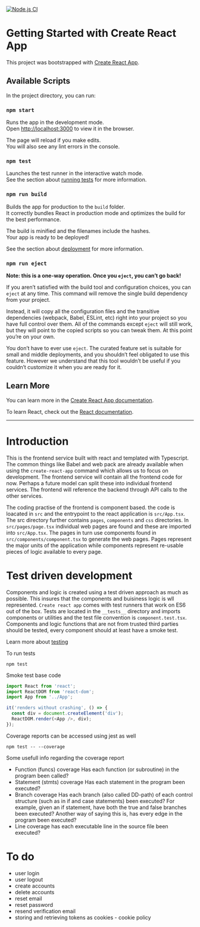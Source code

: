 <!-- badges: start -->
[![Node.js CI](https://github.com/JamesGallant/django_react/actions/workflows/service_frontend_tests.yml/badge.svg)](https://github.com/JamesGallant/django_react/actions/workflows/service_frontend_tests.yml)
<!-- badges: stop -->
# Getting Started with Create React App

This project was bootstrapped with [Create React App](https://github.com/facebook/create-react-app).

## Available Scripts

In the project directory, you can run:

### `npm start`

Runs the app in the development mode.\
Open [http://localhost:3000](http://localhost:3000) to view it in the browser.

The page will reload if you make edits.\
You will also see any lint errors in the console.

### `npm test`

Launches the test runner in the interactive watch mode.\
See the section about [running tests](https://facebook.github.io/create-react-app/docs/running-tests) for more information.

### `npm run build`

Builds the app for production to the `build` folder.\
It correctly bundles React in production mode and optimizes the build for the best performance.

The build is minified and the filenames include the hashes.\
Your app is ready to be deployed!

See the section about [deployment](https://facebook.github.io/create-react-app/docs/deployment) for more information.

### `npm run eject`

**Note: this is a one-way operation. Once you `eject`, you can’t go back!**

If you aren’t satisfied with the build tool and configuration choices, you can `eject` at any time. This command will remove the single build dependency from your project.

Instead, it will copy all the configuration files and the transitive dependencies (webpack, Babel, ESLint, etc) right into your project so you have full control over them. All of the commands except `eject` will still work, but they will point to the copied scripts so you can tweak them. At this point you’re on your own.

You don’t have to ever use `eject`. The curated feature set is suitable for small and middle deployments, and you shouldn’t feel obligated to use this feature. However we understand that this tool wouldn’t be useful if you couldn’t customize it when you are ready for it.

## Learn More

You can learn more in the [Create React App documentation](https://facebook.github.io/create-react-app/docs/getting-started).

To learn React, check out the [React documentation](https://reactjs.org/).

---------------------------------------------------------------------------------------
# Introduction

This is the frontend service built with react and templated with Typescript. The common things like Babel and web pack are
already available when using the `create-react-app` command which allows us to focus on development. The frontend service
will contain all the frontend code for now. Perhaps a future model can split these into individual frontend services. The
frontend will reference the backend through API calls to the other services.

The coding practise of the frontend is component based. the code is loacated in `src` and the entrypoint to the react application
is `src/App.tsx`. The src directory further contains `pages`, `components` and `css` directories. In `src/pages/page.tsx` individual 
web pages are found and these are imported into `src/App.tsx`. The pages in turn use components found in `src/components/component.tsx`
to generate the web pages. Pages represent the major units of the application while components represent re-usable pieces of logic
available to every page. 

# Test driven development

Components and logic is created using a test driven approach as much as possible. This insures that the components and buisiness
logic is wll represented. `Create react app` comes with test runners that work on ES6 out of the box. Tests are located in the
`__tests__` directory and imports components or utilities and the test file convention is `component.test.tsx`. Components and
logic functions that are not from trusted third parties should be tested, every component should at least have a smoke test. 

Learn more about [testing](https://facebook.github.io/create-react-app/docs/running-tests)

To run tests
```nodemon
npm test
```

Smoke test base code
```js
import React from 'react';
import ReactDOM from 'react-dom';
import App from '../App';

it('renders without crashing', () => {
  const div = document.createElement('div');
  ReactDOM.render(<App />, div);
});

```
Coverage reports can be accessed using jest as well

```nodemon
npm test -- --coverage
```
Some usefull info regarding the coverage report
 - Function (funcs) coverage Has each function (or subroutine) in the program been called?
 - Statement (stmts) coverage Has each statement in the program been executed?
 - Branch coverage Has each branch (also called DD-path) of each control structure (such as in if and case statements) been executed? For example, given an if statement, have both the true and false branches been executed? Another way of saying this is, has every edge in the program been executed?
 - Line coverage has each executable line in the source file been executed?


# To do
 - user login
 - user logout
 - create accounts
 - delete accounts
 - reset email
 - reset password
 - resend verification email
 - storing and retrieving tokens as cookies - cookie policy
 
 